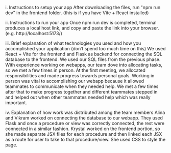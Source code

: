 i. Instructions to setup your app
After downloading the files, run "npm run dev" in the frontend folder. (this is if you have Vite + React installed)

ii. Instructions to run your app
Once npm run dev is completed, terminal produces a local host link, and copy and paste the link into your browser. (e.g. http://localhost:5173/)

iii. Brief explanation of what technologies you used and how you accomplished your
application (don’t spend too much time on this)
We used React + Vite for the frontend and Flask as backend for connecting the SQL database to the frontend. We used our SQL files from the previous phase. 
With experience working on webapps, our team dove into allocating tasks, so we met a few times in person. At the first meeting, we allocated responsibilities and made progress towards personal goals. 
Working in person was vital to accomplishing our webapp because it allowed teammates to communicate when they needed help. We met a few times after that to make progress together and different teammates stepped in and helped out when other teammates needed help which was really important.

iv. Explanation of how work was distributed among the team members
Alina and Vikram worked on connecting the database to our webapp. They used Flask and once a procedure or view was correctly connected, the rest were connected in a similar fashion. 
Krystal worked on the frontend portion, so she made separate JSX files for each procedure and then linked each JSX as a route for user to take to that procedure/view. She used CSS to style the page. 
